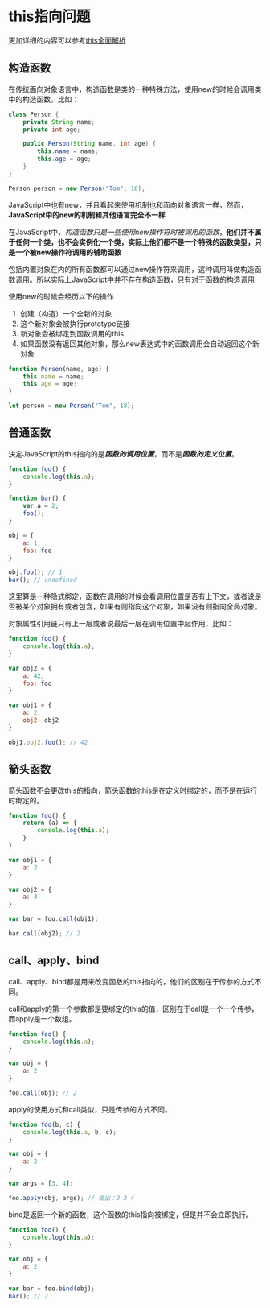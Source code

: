 # this指向问题

更加详细的内容可以参考[this全面解析](https://ja.zouxinyu.club/#/article?id=NjE0Yjg0YjAxMmYwYjk0Mjk3NmYxNWM5&type=cHJvZ3JhbQ==)

## 构造函数

在传统面向对象语言中，构造函数是类的一种特殊方法，使用new的时候会调用类中的构造函数。比如：

```java
class Person {
    private String name;
    private int age;

    public Person(String name, int age) {
        this.name = name;
        this.age = age;
    }
}

Person person = new Person("Tom", 18);
```

JavaScript中也有new，并且看起来使用机制也和面向对象语言一样，然而，**JavaScript中的new的机制和其他语言完全不一样**

在JavaScript中，*构造函数只是一些使用new操作符时被调用的函数*，**他们并不属于任何一个类，也不会实例化一个类，实际上他们都不是一个特殊的函数类型，只是一个被new操作符调用的辅助函数**

包括内置对象在内的所有函数都可以通过new操作符来调用，这种调用叫做构造函数调用。所以实际上JavaScript中并不存在构造函数，只有对于函数的构造调用

使用new的时候会经历以下的操作

1. 创建（构造）一个全新的对象
2. 这个新对象会被执行prototype链接
3. 新对象会被绑定到函数调用的this
4. 如果函数没有返回其他对象，那么new表达式中的函数调用会自动返回这个新对象

```javascript
function Person(name, age) {
    this.name = name;
    this.age = age;
}

let person = new Person("Tom", 18);
```

## 普通函数

決定JavaScript的this指向的是***函数的调用位置***，而不是***函数的定义位置***。

```javascript
function foo() {
    console.log(this.a);
}

function bar() {
    var a = 2;
    foo();
}

obj = {
    a: 1,
    foo: foo
}

obj.foo(); // 1
bar(); // undefined
```

这里算是一种隐式绑定，函数在调用的时候会看调用位置是否有上下文，或者说是否被某个对象拥有或者包含，如果有则指向这个对象，如果没有则指向全局对象。

对象属性引用链只有上一层或者说最后一层在调用位置中起作用，比如：

```javascript
function foo() {
    console.log(this.a);
}

var obj2 = {
    a: 42,
    foo: foo
}

var obj1 = {
    a: 2,
    obj2: obj2
}

obj1.obj2.foo(); // 42
```

## 箭头函数

箭头函数不会更改this的指向，箭头函数的this是在定义时绑定的，而不是在运行时绑定的。

```javascript
function foo() {
    return (a) => {
        console.log(this.a);
    }
}

var obj1 = {
    a: 2
}

var obj2 = {
    a: 3
}

var bar = foo.call(obj1);

bar.call(obj2); // 2
```

## call、apply、bind

call、apply、bind都是用来改变函数的this指向的，他们的区别在于传参的方式不同。

call和apply的第一个参数都是要绑定的this的值，区别在于call是一个一个传参，而apply是一个数组。

```javascript
function foo() {
    console.log(this.a);
}

var obj = {
    a: 2
}

foo.call(obj); // 2
```

apply的使用方式和call类似，只是传参的方式不同。

```javascript
function foo(b, c) {
    console.log(this.a, b, c);
}

var obj = {
    a: 2
}

var args = [3, 4];

foo.apply(obj, args); // 输出：2 3 4
```

bind是返回一个新的函数，这个函数的this指向被绑定，但是并不会立即执行。

```javascript
function foo() {
    console.log(this.a);
}

var obj = {
    a: 2
}

var bar = foo.bind(obj);
bar(); // 2
```
